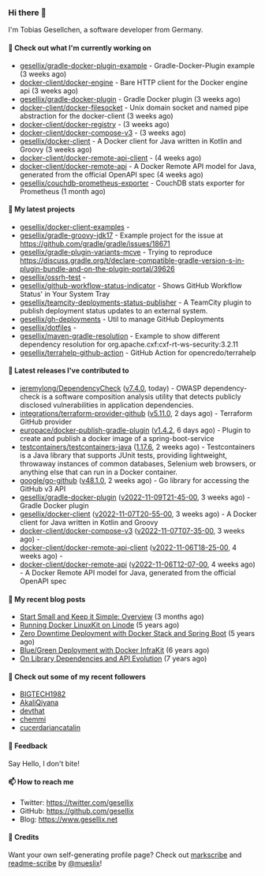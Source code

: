 ### Hi there 👋

I'm Tobias Gesellchen, a software developer from Germany.

#### 👷 Check out what I'm currently working on

- [gesellix/gradle-docker-plugin-example](https://github.com/gesellix/gradle-docker-plugin-example) - Gradle-Docker-Plugin example (3 weeks ago)
- [docker-client/docker-engine](https://github.com/docker-client/docker-engine) - Bare HTTP client for the Docker engine api (3 weeks ago)
- [gesellix/gradle-docker-plugin](https://github.com/gesellix/gradle-docker-plugin) - Gradle Docker plugin (3 weeks ago)
- [docker-client/docker-filesocket](https://github.com/docker-client/docker-filesocket) - Unix domain socket and named pipe abstraction for the docker-client (3 weeks ago)
- [docker-client/docker-registry](https://github.com/docker-client/docker-registry) -  (3 weeks ago)
- [docker-client/docker-compose-v3](https://github.com/docker-client/docker-compose-v3) -  (3 weeks ago)
- [gesellix/docker-client](https://github.com/gesellix/docker-client) - A Docker client for Java written in Kotlin and Groovy (3 weeks ago)
- [docker-client/docker-remote-api-client](https://github.com/docker-client/docker-remote-api-client) -  (4 weeks ago)
- [docker-client/docker-remote-api](https://github.com/docker-client/docker-remote-api) - A Docker Remote API model for Java, generated from the official OpenAPI spec (4 weeks ago)
- [gesellix/couchdb-prometheus-exporter](https://github.com/gesellix/couchdb-prometheus-exporter) - CouchDB stats exporter for Prometheus (1 month ago)

#### 🌱 My latest projects

- [gesellix/docker-client-examples](https://github.com/gesellix/docker-client-examples) - 
- [gesellix/gradle-groovy-jdk17](https://github.com/gesellix/gradle-groovy-jdk17) - Example project for the issue at https://github.com/gradle/gradle/issues/18671
- [gesellix/gradle-plugin-variants-mcve](https://github.com/gesellix/gradle-plugin-variants-mcve) - Trying to reproduce https://discuss.gradle.org/t/declare-compatible-gradle-version-s-in-plugin-bundle-and-on-the-plugin-portal/39626
- [gesellix/ossrh-test](https://github.com/gesellix/ossrh-test) - 
- [gesellix/github-workflow-status-indicator](https://github.com/gesellix/github-workflow-status-indicator) - Shows GitHub Workflow Status&#39; in Your System Tray
- [gesellix/teamcity-deployments-status-publisher](https://github.com/gesellix/teamcity-deployments-status-publisher) - A TeamCity plugin to publish deployment status updates to an external system.
- [gesellix/gh-deployments](https://github.com/gesellix/gh-deployments) - Util to manage GitHub Deployments
- [gesellix/dotfiles](https://github.com/gesellix/dotfiles) - 
- [gesellix/maven-gradle-resolution](https://github.com/gesellix/maven-gradle-resolution) - Example to show different dependency resolution for org.apache.cxf:cxf-rt-ws-security:3.2.11
- [gesellix/terrahelp-github-action](https://github.com/gesellix/terrahelp-github-action) - GitHub Action for opencredo/terrahelp

#### 🔭 Latest releases I've contributed to

- [jeremylong/DependencyCheck](https://github.com/jeremylong/DependencyCheck) ([v7.4.0](https://github.com/jeremylong/DependencyCheck/releases/tag/v7.4.0), today) - OWASP dependency-check is a software composition analysis utility that detects publicly disclosed vulnerabilities in application dependencies.
- [integrations/terraform-provider-github](https://github.com/integrations/terraform-provider-github) ([v5.11.0](https://github.com/integrations/terraform-provider-github/releases/tag/v5.11.0), 2 days ago) - Terraform GitHub provider
- [europace/docker-publish-gradle-plugin](https://github.com/europace/docker-publish-gradle-plugin) ([v1.4.2](https://github.com/europace/docker-publish-gradle-plugin/releases/tag/v1.4.2), 6 days ago) - Plugin to create and publish a docker image of a spring-boot-service
- [testcontainers/testcontainers-java](https://github.com/testcontainers/testcontainers-java) ([1.17.6](https://github.com/testcontainers/testcontainers-java/releases/tag/1.17.6), 2 weeks ago) - Testcontainers is a Java library that supports JUnit tests, providing lightweight, throwaway instances of common databases, Selenium web browsers, or anything else that can run in a Docker container.
- [google/go-github](https://github.com/google/go-github) ([v48.1.0](https://github.com/google/go-github/releases/tag/v48.1.0), 2 weeks ago) - Go library for accessing the GitHub v3 API
- [gesellix/gradle-docker-plugin](https://github.com/gesellix/gradle-docker-plugin) ([v2022-11-09T21-45-00](https://github.com/gesellix/gradle-docker-plugin/releases/tag/v2022-11-09T21-45-00), 3 weeks ago) - Gradle Docker plugin
- [gesellix/docker-client](https://github.com/gesellix/docker-client) ([v2022-11-07T20-55-00](https://github.com/gesellix/docker-client/releases/tag/v2022-11-07T20-55-00), 3 weeks ago) - A Docker client for Java written in Kotlin and Groovy
- [docker-client/docker-compose-v3](https://github.com/docker-client/docker-compose-v3) ([v2022-11-07T07-35-00](https://github.com/docker-client/docker-compose-v3/releases/tag/v2022-11-07T07-35-00), 3 weeks ago) - 
- [docker-client/docker-remote-api-client](https://github.com/docker-client/docker-remote-api-client) ([v2022-11-06T18-25-00](https://github.com/docker-client/docker-remote-api-client/releases/tag/v2022-11-06T18-25-00), 4 weeks ago) - 
- [docker-client/docker-remote-api](https://github.com/docker-client/docker-remote-api) ([v2022-11-06T12-07-00](https://github.com/docker-client/docker-remote-api/releases/tag/v2022-11-06T12-07-00), 4 weeks ago) - A Docker Remote API model for Java, generated from the official OpenAPI spec

#### 📜 My recent blog posts

- [Start Small and Keep it Simple: Overview](https://www.gesellix.net/post/start-small-keep-it-simple-overview/) (3 months ago)
- [Running Docker LinuxKit on Linode](https://www.gesellix.net/post/running-docker-linuxkit-on-linode/) (5 years ago)
- [Zero Downtime Deployment with Docker Stack and Spring Boot](https://www.gesellix.net/post/zero-downtime-deployment-with-docker-stack-and-spring-boot/) (5 years ago)
- [Blue/Green Deployment with Docker InfraKit](https://www.gesellix.net/post/blue-green-deployment-with-docker-infrakit/) (6 years ago)
- [On Library Dependencies and API Evolution](https://www.gesellix.net/post/choosing-a-library/) (7 years ago)



#### 👯 Check out some of my recent followers

- [BIGTECH1982](https://github.com/BIGTECH1982)
- [AkaliQiyana](https://github.com/AkaliQiyana)
- [devthat](https://github.com/devthat)
- [chemmi](https://github.com/chemmi)
- [cucerdariancatalin](https://github.com/cucerdariancatalin)

#### 💬 Feedback

Say Hello, I don't bite!

#### 📫 How to reach me

- Twitter: https://twitter.com/gesellix
- GitHub: https://github.com/gesellix
- Blog: https://www.gesellix.net

#### 🙇 Credits

Want your own self-generating profile page? Check out [markscribe](https://github.com/muesli/markscribe)
and [readme-scribe](https://github.com/muesli/readme-scribe) by [@mueslix](https://twitter.com/mueslix)!
